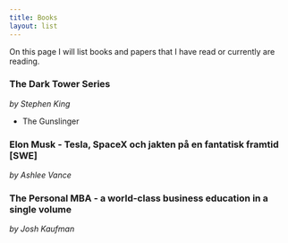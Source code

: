 ```yaml
---
title: Books
layout: list
---
```

On this page I will list books and papers that I have read or currently are reading.

### The Dark Tower Series
*by Stephen King*

* The Gunslinger

### Elon Musk - Tesla, SpaceX och jakten på en fantatisk framtid [SWE] 
*by Ashlee Vance*

### The Personal MBA - a world-class business education in a single volume
*by Josh Kaufman*
